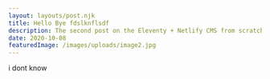 ```yaml
---
layout: layouts/post.njk
title: Hello Bye fdslknflsdf
description: The second post on the Eleventy + Netlify CMS from scratch blog
date: 2020-10-08
featuredImage: /images/uploads/image2.jpg
---
```


i dont know
